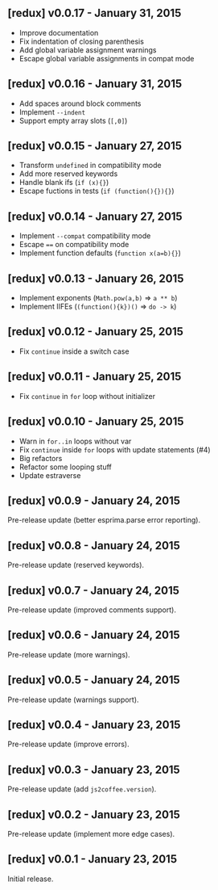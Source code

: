 ## [redux] v0.0.17 - January 31, 2015

* Improve documentation
* Fix indentation of closing parenthesis
* Add global variable assignment warnings
* Escape global variable assignments in compat mode

## [redux] v0.0.16 - January 31, 2015

* Add spaces around block comments
* Implement `--indent`
* Support empty array slots (`[,0]`)

## [redux] v0.0.15 - January 27, 2015

* Transform `undefined` in compatibility mode
* Add more reserved keywords
* Handle blank ifs (`if (x){}`)
* Escape fuctions in tests (`if (function(){}){}`)

## [redux] v0.0.14 - January 27, 2015

* Implement `--compat` compatibility mode
* Escape `==` on compatibility mode
* Implement function defaults (`function x(a=b){}`)

## [redux] v0.0.13 - January 26, 2015

* Implement exponents (`Math.pow(a,b)` => `a ** b`)
* Implement IIFEs (`(function(){k})()` => `do -> k`)

## [redux] v0.0.12 - January 25, 2015

* Fix `continue` inside a switch case

## [redux] v0.0.11 - January 25, 2015

* Fix `continue` in `for` loop without initializer

## [redux] v0.0.10 - January 25, 2015

* Warn in `for..in` loops without var
* Fix `continue` inside `for` loops with update statements (#4)
* Big refactors
* Refactor some looping stuff
* Update estraverse

## [redux] v0.0.9 - January 24, 2015

Pre-release update (better esprima.parse error reporting).

## [redux] v0.0.8 - January 24, 2015

Pre-release update (reserved keywords).

## [redux] v0.0.7 - January 24, 2015

Pre-release update (improved comments support).

## [redux] v0.0.6 - January 24, 2015

Pre-release update (more warnings).

## [redux] v0.0.5 - January 24, 2015

Pre-release update (warnings support).

## [redux] v0.0.4 - January 23, 2015

Pre-release update (improve errors).

## [redux] v0.0.3 - January 23, 2015

Pre-release update (add `js2coffee.version`).

## [redux] v0.0.2 - January 23, 2015

Pre-release update (implement more edge cases).

## [redux] v0.0.1 - January 23, 2015

Initial release.

